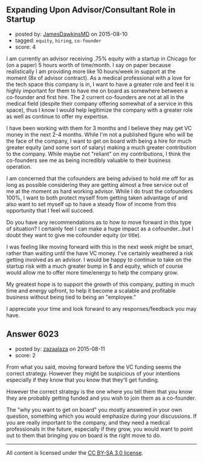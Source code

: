 ## Expanding Upon Advisor/Consultant Role in Startup

- posted by: [JamesDawkinsMD](https://stackexchange.com/users/6768288/jamesdawkinsmd) on 2015-08-10
- tagged: `equity`, `hiring`, `co-founder`
- score: 4

I am currently an advisor receiving .75% equity with a startup in Chicago for (on a paper) 5 hours worth of time/month.  I say on paper because realistically I am providing more like 10 hours/week in support at the moment (8x of advisor contract). As a medical professional with a love for the tech space this company is in, I want to have a greater role and feel it is highly important for them to have me on board as somewhere between a co-founder and first hire.  The 2 current co-founders are not at all in the medical field (despite their company offering somewhat of a service in this space), thus I know I would help legitimize the company with a greater role as well as continue to offer my expertise. 

I have been working with them for 3 months and I believe they may get VC money in the next 2-4 months.  While I'm not a published figure who will be the face of the company, I want to get on board with being a hire for much greater equity (and some sort of salary) making a much greater contribution to the company. While maybe not "reliant" on my contributions, I think the co-founders see me as being incredibly valuable to their business operation. 

I am concerned that the cofounders are being advised to hold me off for as long as possible considering they are getting almost a free service out of me at the moment as hard working advisor.  While I do trust the cofounders 100%, I want to both protect myself from getting taken advantage of and also want to set myself up to have a steady flow of income from this opportunity that I feel will succeed. 

Do you have any recommendations as to how to move forward in this type of situation?  I certainly feel I can make a huge impact as a cofounder...but I doubt they want to give me cofounder equity (or title). 

I was feeling like moving forward with this in the next week might be smart, rather than waiting until the have VC money.  I've certainly weathered a risk getting involved as an advisor. I would be happy to continue to take on the startup risk with a much greater bump in $ and equity, which of course would allow me to offer more time/energy to help the company grow.

My greatest hope is to support the growth of this company, putting in much time and energy upfront, to help it become a scalable and profitable business without being tied to being an "employee."  

I appreciate your time and look forward to any responses/feedback you may have.


## Answer 6023

- posted by: [zazaalaza](https://stackexchange.com/users/4672194/zazaalaza) on 2015-08-11
- score: 2

From what you said, moving forward before the VC funding seems the correct strategy. However they might be suspicious of your intentions especially if they know that you know that they'll get funding.

However the correct strategy is the one where you tell them that you know they are probably getting funded and you wish to join them as a co-founder.

The "why you want to get on board" you mostly answered in your own question, something which you would emphasize during your discussions. If you are really important to the company, and they need a medical professionals in the future, especially if they grow, you would want to point out to them that bringing you on board is the right move to do.



---

All content is licensed under the [CC BY-SA 3.0 license](https://creativecommons.org/licenses/by-sa/3.0/).
